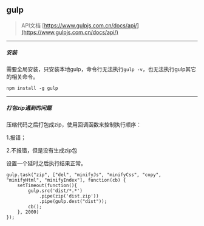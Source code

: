 ## gulp

> API文档 [https://www.gulpjs.com.cn/docs/api/](https://www.gulpjs.com.cn/docs/api/)

----

##### 安装

需要全局安装，只安装本地gulp，命令行无法执行`gulp -v`，也无法执行gulp其它的相关命令。

```
npm install -g gulp
```

----

##### 打包zip遇到的问题

压缩代码之后打包成zip，使用回调函数来控制执行顺序：

1.报错；

2.不报错，但是没有生成zip包

设置一个延时之后执行结果正常。

```
gulp.task("zip", ["del", "minifyJs", "minifyCss", "copy", "minifyHtml", "minifyIndex"], function(cb) {
	setTimeout(function(){
		gulp.src('dist/*.*')
			.pipe(zip('dist.zip'))
			.pipe(gulp.dest("dist"));
		cb();
	}, 2000)
});
```
